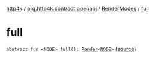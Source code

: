 [http4k](../../index.md) / [org.http4k.contract.openapi](../index.md) / [RenderModes](index.md) / [full](./full.md)

# full

`abstract fun <NODE> full(): `[`Render`](../-render.md)`<`[`NODE`](full.md#NODE)`>` [(source)](https://github.com/http4k/http4k/blob/master/http4k-contract/src/main/kotlin/org/http4k/contract/openapi/SecurityRenderer.kt#L27)